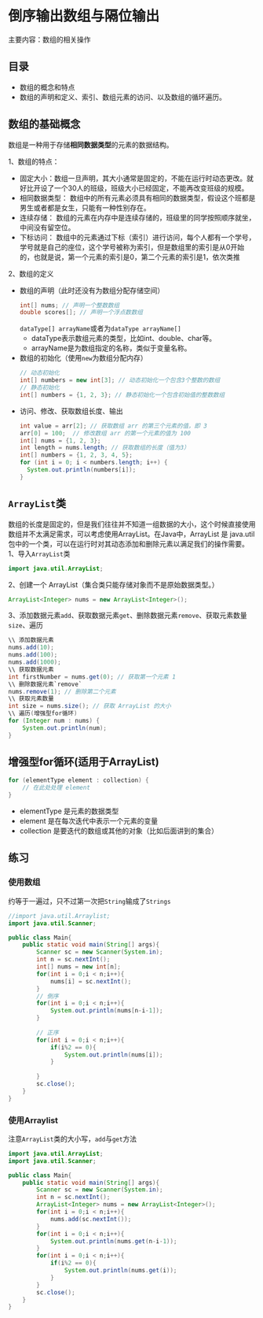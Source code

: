 # 倒序输出数组与隔位输出

主要内容：数组的相关操作

## 目录
- 数组的概念和特点
- 数组的声明和定义、索引、数组元素的访问、以及数组的循环遍历。

## 数组的基础概念
数组是一种用于存储**相同数据类型**的元素的数据结构。

1、数组的特点：
- 固定大小：数组一旦声明，其大小通常是固定的，不能在运行时动态更改。就好比开设了一个30人的班级，班级大小已经固定，不能再改变班级的规模。
- 相同数据类型： 数组中的所有元素必须具有相同的数据类型，假设这个班都是男生或者都是女生，只能有一种性别存在。
- 连续存储： 数组的元素在内存中是连续存储的，班级里的同学按照顺序就坐，中间没有留空位。
- 下标访问： 数组中的元素通过下标（索引）进行访问，每个人都有一个学号，学号就是自己的座位，这个学号被称为索引，但是数组里的索引是从0开始的，也就是说，第一个元素的索引是0，第二个元素的索引是1，依次类推

2、数组的定义
* 数组的声明（此时还没有为数组分配存储空间）
  ``` java
  int[] nums; // 声明一个整数数组
  double scores[]; // 声明一个浮点数数组
  ```
  `dataType[] arrayName`或者为`dataType arrayName[]`
  - dataType表示数组元素的类型，比如int、double、char等。
  - arrayName是为数组指定的名称，类似于变量名称。
* 数组的初始化（使用`new`为数组分配内存）
  ``` java
  // 动态初始化
  int[] numbers = new int[3]; // 动态初始化一个包含3个整数的数组
  // 静态初始化
  int[] numbers = {1, 2, 3}; // 静态初始化一个包含初始值的整数数组
  ```
* 访问、修改、获取数组长度、输出
  ``` java
  int value = arr[2]; // 获取数组 arr 的第三个元素的值，即 3
  arr[0] = 100;  // 修改数组 arr 的第一个元素的值为 100
  int[] nums = {1, 2, 3};
  int length = nums.length; // 获取数组的长度（值为3）
  int[] numbers = {1, 2, 3, 4, 5};
  for (int i = 0; i < numbers.length; i++) {
    System.out.println(numbers[i]);
  }
  ```
## `ArrayList`类

数组的长度是固定的，但是我们往往并不知道一组数据的大小，这个时候直接使用数组并不太满足需求，可以考虑使用ArrayList。在Java中，ArrayList 是 java.util 包中的一个类，可以在运行时对其动态添加和删除元素以满足我们的操作需要。
1、导入`ArrayList`类
``` java
import java.util.ArrayList;
```

2、创建一个 ArrayList（集合类只能存储对象而不是原始数据类型。）
``` java
ArrayList<Integer> nums = new ArrayList<Integer>();
```

3、添加数据元素`add`、获取数据元素`get`、删除数据元素`remove`、获取元素数量`size`、遍历
``` java
\\ 添加数据元素
nums.add(10);
nums.add(100);
nums.add(1000);
\\ 获取数据元素
int firstNumber = nums.get(0); // 获取第一个元素 1
\\ 删除数据元素`remove`
nums.remove(1); // 删除第二个元素
\\ 获取元素数量
int size = nums.size(); // 获取 ArrayList 的大小
\\ 遍历(增强型for循环)
for (Integer num : nums) {
    System.out.println(num);
}
```

## 增强型for循环(适用于ArrayList)
``` java
for (elementType element : collection) {
    // 在此处处理 element
}
```
- elementType 是元素的数据类型
- element 是在每次迭代中表示一个元素的变量
- collection 是要迭代的数组或其他的对象（比如后面讲到的集合）

## 练习
### 使用数组
约等于一遍过，只不过第一次把`String`输成了`Strings`
``` java
//import java.util.Arraylist;
import java.util.Scanner;

public class Main{
    public static void main(String[] args){
        Scanner sc = new Scanner(System.in);
        int n = sc.nextInt();
        int[] nums = new int[n];
        for(int i = 0;i < n;i++){
            nums[i] = sc.nextInt();
        }
        // 倒序
        for(int i = 0;i < n;i++){
            System.out.println(nums[n-i-1]);
        }
        
        // 正序
        for(int i = 0;i < n;i++){
            if(i%2 == 0){
                System.out.println(nums[i]);
            }
            
        }
        sc.close();
    }
}
```
### 使用Arraylist
注意`ArrayList`类的大小写，`add`与`get`方法

``` java
import java.util.ArrayList;
import java.util.Scanner;

public class Main{
    public static void main(String[] args){
        Scanner sc = new Scanner(System.in);
        int n = sc.nextInt();
        ArrayList<Integer> nums = new ArrayList<Integer>();
        for(int i = 0;i < n;i++){
            nums.add(sc.nextInt());
        }
        for(int i = 0;i < n;i++){
            System.out.println(nums.get(n-i-1));
        }
        for(int i = 0;i < n;i++){
            if(i%2 == 0){
                System.out.println(nums.get(i));
            }
        }
        sc.close();
    }
}
```




  



